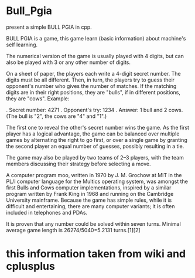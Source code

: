 # Bull_Pgia

present a simple BULL PGIA in cpp.

BULL PGIA is a game, this game learn (basic information) about machine's self learning.

The numerical version of the game is usually played with 4 digits, but can also be played with 3 or any other number of digits.

On a sheet of paper, the players each write a 4-digit secret number. The digits must be all different. Then, in turn, the players try to guess their opponent's number who gives the number of matches. If the matching digits are in their right positions, they are "bulls", if in different positions, they are "cows". Example:

.    Secret number: 4271
.  Opponent's try: 1234
.    Answer: 1 bull and 2 cows. (The bull is "2", the cows are "4" and "1".)

The first one to reveal the other's secret number wins the game. As the first player has a logical advantage, the game can be balanced over multiple games by alternating the right to go first, or over a single game by granting the second player an equal number of guesses, possibly resulting in a tie.

The game may also be played by two teams of 2–3 players, with the team members discussing their strategy before selecting a move.

A computer program moo, written in 1970 by J. M. Grochow at MIT in the PL/I computer language for the Multics operating system, was amongst the first Bulls and Cows computer implementations, inspired by a similar program written by Frank King in 1968 and running on the Cambridge University mainframe. Because the game has simple rules, while it is difficult and entertaining, there are many computer variants; it is often included in telephones and PDAs.

It is proven that any number could be solved within seven turns. Minimal average game length is 26274/5040=5.2131 turns.[1][2] 
# this information taken from wiki and cplusplus
